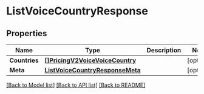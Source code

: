 # ListVoiceCountryResponse

## Properties

Name | Type | Description | Notes
------------ | ------------- | ------------- | -------------
**Countries** | [**[]PricingV2VoiceVoiceCountry**](pricing.v2.voice.voice_country.md) |  |[optional] 
**Meta** | [**ListVoiceCountryResponseMeta**](ListVoiceCountryResponse_meta.md) |  |[optional] 

[[Back to Model list]](../README.md#documentation-for-models) [[Back to API list]](../README.md#documentation-for-api-endpoints) [[Back to README]](../README.md)


